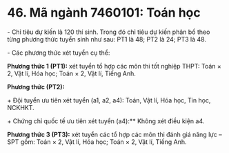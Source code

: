# 46. Mã ngành 7460101: Toán học

\- Chỉ tiêu dự kiến là 120 thí sinh. Trong đó chỉ tiêu dự kiến phân bổ theo từng phương thức tuyển sinh như sau: PT1 là 48; PT2 là 24; PT3 là 48.

\- Các phương thức xét tuyển cụ thể:

**Phương thức 1 (PT1):** xét tuyển tổ hợp các môn thi tốt nghiệp THPT: Toán × 2, Vật lí, Hóa học; Toán × 2, Vật lí, Tiếng Anh.

**Phương thức (PT2):** 

\+ Đội tuyển ưu tiên xét tuyển (a1, a2, a4): Toán, Vật lí, Hóa học, Tin học, NCKHKT.

\+ Chứng chỉ quốc tế ưu tiên xét tuyển (a4):** Không xét điều kiện a4.

**Phương thức 3 (PT3):** xét tuyển các tổ hợp các môn thi đánh giá năng lực – SPT gồm: Toán × 2, Vật lí, Hóa học; Toán × 2, Vật lí, Tiếng Anh.